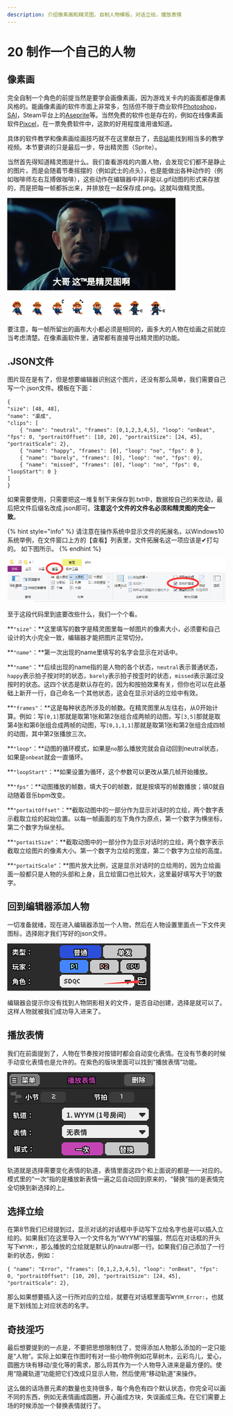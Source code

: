 ```yaml
---
description: 介绍像素画和精灵图，自制人物模板，对话立绘，播放表情
---
```


# 20 制作一个自己的人物

## 像素画 <a id="1"></a>

完全自制一个角色的前提当然是要学会画像素画，因为游戏关卡内的画面都是像素风格的。能画像素画的软件市面上非常多，包括但不限于商业软件[Photoshop](https://www.adobe.com/cn/creativecloud/buying-plans.html)，[SAI](https://www.systemax.jp/ja/sai/)，Steam平台上的[Aseprite](https://store.steampowered.com/app/431730/Aseprite)等。当然免费的软件也是存在的，例如在线像素画软件[Pixcel](https://www.piskelapp.com/)，在一票免费软件中，这款的好用程度谁用谁知道。

具体的软件教学和像素画绘画技巧就不在这里献丑了，去[B站](https://search.bilibili.com/all?keyword=%E5%83%8F%E7%B4%A0%E7%94%BB)能找到相当多的教学视频。本节要讲的只是最后一步，导出精灵图（Sprite）。

当然首先得知道精灵图是什么。我们查看游戏的内置人物，会发现它们都不是静止的图片，而是会随着节奏摇摆的（例如武士的点头），也是能做出各种动作的（例如咖啡师左右互搏做咖啡），这些动作在编辑器中并非是以.gif动图的形式来存放的，而是把每一帧都拆出来，并排放在一起保存成.png。这就叫做精灵图。

![](.gitbook/assets/20-04.gif)

![&#x519C;&#x592B;&#x5C0F;&#x5B50;&#x7684;&#x7CBE;&#x7075;&#x56FE;](.gitbook/assets/farmer.png)

要注意，每一帧所留出的画布大小都必须是相同的，画多大的人物在绘画之前就应当考虑清楚。在像素画软件里，通常都有直接导出精灵图的功能。

## .JSON文件

图片现在是有了，但是想要编辑器识别这个图片，还没有那么简单，我们需要自己写一个.json文件。模板在下面：

```text
{
"size": [48, 48],
"name": "渠成",
"clips": [
    { "name": "neutral", "frames": [0,1,2,3,4,5], "loop": "onBeat", "fps": 0, "portraitOffset": [10, 20], "portraitSize": [24, 45], "portraitScale": 2},
    { "name": "happy", "frames": [0], "loop": "no", "fps": 0 },
    { "name": "barely", "frames": [0], "loop": "no", "fps": 0},
    { "name": "missed", "frames": [0], "loop": "no", "fps": 0, "loopStart": 0 }
]
}
```

如果需要使用，只需要把这一堆复制下来保存到.txt中，数据按自己的来改动，最后把文件后缀名改成.json即可。**注意这个文件的文件名必须和精灵图的完全一致**。

{% hint style="info" %}
请注意在操作系统中显示文件的拓展名，以Windows10系统举例，在文件窗口上方的【查看】列表里，文件拓展名这一项应该是✔打勾的。 如下图所示。
{% endhint %}

![](.gitbook/assets/20-05.png)

至于这段代码里到底要改些什么，我们一个个看。

**`"size"`：**这里填写的数字是精灵图里每一帧图片的像素大小，必须要和自己设计的大小完全一致，编辑器才能把图片正常切分。

**`"name"`：**第一次出现的name里填写的名字会显示在对话中。

**`"name"`：**后续出现的name指的是人物的各个状态，`neutral`表示普通状态，`happy`表示拍子按对时的状态，`barely`表示拍子按歪时的状态，`missed`表示漏过没按时的状态。这四个状态是默认存在的，因为和按拍效果有关，但你也可以在此基础上新开一行，自己命名一个其他状态，这会在显示对话的立绘中有效。

**`"frames"`：**这是每种状态所涉及的帧数。在精灵图里从左往右，从0开始计算。例如：写`[0,1]`那就是取第1张和第2张组合成两帧的动图，写`[3,5]`那就是取第4张和第6张组合成两帧的动图，写`[0,1,1,1]`那就是取第1张和第2张组合成四帧的动图，其中第2张播放三次。

**`"loop"`：**动图的循环模式，如果是`no`那么播放完就会自动回到neutral状态，如果是`onbeat`就会一直循环。

**`"loopStart"`：**如果设置为循环，这个参数可以更改从第几帧开始播放。

**`"fps"`：**动图播放的帧数，填大于0的帧数，就是按填写的帧数播放；填0就自动随着音乐bpm改变。

**`"portaitOffset"`：**截取动图中的一部分作为显示对话时的立绘，两个数字表示截取立绘的起始位置。以每一帧画面的左下角作为原点，第一个数字为横坐标，第二个数字为纵坐标。

**`"portaitSize"`：**截取动图中的一部分作为显示对话时的立绘，两个数字表示截取立绘图片的像素大小。第一个数字为立绘的宽度，第二个数字为立绘的高度。

**`"portaitScale"`：**图片放大比例，这是显示对话时的立绘用的，因为立绘画面一般都只是人物的头部和上身，且立绘窗口也比较大，这里最好填写大于1的数字。

## 回到编辑器添加人物

一切准备就绪，现在进入编辑器添加一个人物，然后在人物设置里面点一下文件夹图标，选择刚才我们写好的json文件。

![](.gitbook/assets/20-01.png)

编辑器会提示你没有找到人物阴影相关的文件，是否自动创建，选择是就可以了。这样人物就被我们成功导入进来了。

## 播放表情

我们在前面提到了，人物在节奏按对按错时都会自动变化表情。在没有节奏的时候手动变化表情也是允许的。在紫色的版块里面可以找到“播放表情”功能。

![](.gitbook/assets/20-02.png)

轨道就是选择需要变化表情的轨道，表情里面这四个和上面说的都是一一对应的。模式里的“一次”指的是播放新表情一遍之后自动回到原来的，“替换”指的是表情完全切换到新选择的上。

## 选择立绘

在第8节我们已经提到过，显示对话的对话框中手动写下立绘名字也是可以插入立绘的。如果我们在这里导入一个文件名为“WYYM”的猫猫，然后在对话框的开头写下`WYYM:`，那么播放的立绘就是默认的nautral那一行。如果我们自己添加了一行新的状态，例如：

```text
{ "name": "Error", "frames": [0,1,2,3,4,5], "loop": "onBeat", "fps": 0, "portraitOffset": [10, 20], "portraitSize": [24, 45], "portraitScale": 2},
```

那么如果想要插入这一行所对应的立绘，就要在对话框里面写`WYYM_Error:`，也就是下划线加上对应状态的名字。

## 奇技淫巧

最后想要提到的一点是，不要把思想限制住了，觉得添加人物那么添加的一定只能是“人物”。实际上如果在作图时有对一些小物件例如花草树木，云彩鸟儿，爱心，圆圈方块有移动/变化等的需求，那么将其作为一个人物导入进来是最方便的。使用“隐藏轨道”功能把它们改成只显示人物，然后使用“移动轨道”来操作。

这么做的话场景元素的数量也支持很多，每个角色有四个默认状态，你完全可以画不同的东西，例如无表情画成圆圈，开心画成方块，失误画成三角。在它们需要上场的时候添加一个替换表情就行了。

